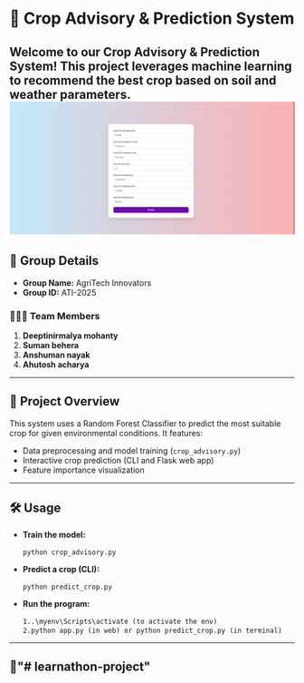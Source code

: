 # 🌾 Crop Advisory & Prediction System

Welcome to our Crop Advisory & Prediction System! This project leverages machine learning to recommend the best crop based on soil and weather parameters.
![image alt](https://github.com/Deepti-web/learnathon-project/blob/c9ea2b7655d87b94a04547cd262d1f1126746d5a/Screenshot%202025-07-23%20202054.png)
---

## 👥 Group Details

- **Group Name:** AgriTech Innovators
- **Group ID:** ATI-2025

### 🧑‍🤝‍🧑 Team Members

1. **Deeptinirmalya mohanty**
2. **Suman behera**
3. **Anshuman nayak**
4. **Ahutosh acharya**

---

## 🚀 Project Overview

This system uses a Random Forest Classifier to predict the most suitable crop for given environmental conditions. It features:
- Data preprocessing and model training (`crop_advisory.py`)
- Interactive crop prediction (CLI and Flask web app)
- Feature importance visualization

---


## 🛠️ Usage

- **Train the model:**
  ```
  python crop_advisory.py
  ```
- **Predict a crop (CLI):**
  ```
  python predict_crop.py
  ```
- **Run the program:**
  ```
  1..\myenv\Scripts\activate (to activate the env)
  2.python app.py (in web) or python predict_crop.py (in terminal)
  ```

---

## 🌱"# learnathon-project" 
